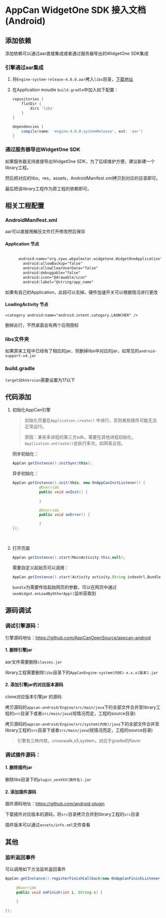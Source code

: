 #  AppCan WidgetOne SDK 接入文档(Android)

## 添加依赖

添加依赖可以通过aar直接集成或者通过服务器导出的WidgetOne SDK集成

### 引擎通过aar集成

1. 将`Engine-system-release-4.0.0.aar`拷入`libs`目录，[下载地址](https://raw.githubusercontent.com/android-plugin/mvn-repo/master/org/appcan/engine/4.0.0/engine-4.0.0-systemRelease.aar)

2. 在Application moudle `build.gradle`中加入如下配置：

   ```groovy
   repositories {
       flatDir {
           dirs 'libs'
       }
   }

   dependencies {
       compile(name: 'engine-4.0.0-systemRelease', ext: 'aar')
   }
   ```

### 通过服务器导出WidgetOne SDK

如果服务器支持直接导出WidgetOne SDK，为了后续维护方便，建议新建一个library工程。

然后把对应的libs，res，assets，AndroidManifest.xml拷贝到对应的目录即可。

最后把该library工程作为原工程的依赖即可。

## 相关工程配置

### AndroidManifest.xml

aar可以直接用解压文件打开修改然后保存

#### Application 节点

```xml

      android:name="org.zywx.wbpalmstar.widgetone.WidgetOneApplication"
        android:allowBackup="false"
        android:allowClearUserData="false"
        android:debuggable="false"
        android:icon="@drawable/icon"
        android:label="@string/app_name"
```

如果有自己的Application，此段可以去掉。硬件加速开关可以根据情况进行更改

#### LoadingActivity 节点

```
<category android:name="android.intent.category.LAUNCHER" />
```

删掉此行，不然桌面会有两个应用图标

### libs文件夹

如果原来工程中已经有了相应的jar，则删掉libs中对应的jar，如常见的`android-support-v4.jar`

### build.gradle

`targetSDkVersion`需要设置为17以下

## 代码添加

1. 初始化AppCan引擎

   > 初始化尽量在`Application.create()` 中进行，否则某些插件可能无法正常运行。
   >
   > 原因：某些多进程的第三方sdk，需要在其他进程初始化，`Application.onCreate()`会执行多次。如网易云信。

   同步初始化：

   ```java
   AppCan.getInstance().initSync(this);
   ```

   异步初始化：

   ```java
   AppCan.getInstance().init(this, new OnAppCanInitListener() {
               @Override
               public void onInit() {
        
               }

               @Override
               public void onError() {

               }
   });
   ```

   ​

2. 打开页面

   ```java
   AppCan.getInstance().start(MainActivity.this,null);
   ```

   需要自定义起始页可以调用：

   ```java
   AppCan.getInstance().start(Activity activity,String indexUrl,Bundle bundle)
   ```

   `bundle`为需要传给起始网页的参数，可以在网页中通过`uexWidget.onLoadByOtherApp()`监听获取到

## 源码调试

### 调试引擎源码：

引擎源码地址：https://github.com/AppCanOpenSource/appcan-android

#### 1. 删除引擎jar

aar文件需要删除`classes.jar`

library工程需要删除`libs`目录下的`AppCanEngine-system(内核)-x.x.x(版本).jar`

#### 2. 添加引擎jar的对应版本源码

clone对应版本引擎jar 的源码

拷贝源码的`appcan-android/Engine/src/main/java`下的全部文件合并至library工程的`src`目录下或者`src/main/java`(视情况而定，工程的source目录)

拷贝源码的`appcan-android/Engine/src/system(内核)/java`下的全部文件合并至library工程的`src`目录下或者`src/main/java`(视情况而定，工程的source目录)

> 引擎有三种内核，crosswalk,x5,system，对应于gradle的flavor

### 调试插件源码：

#### 1. 删除插件jar

删除libs目录下的`plugin_uexXXX(插件名).jar`

#### 2. 添加插件源码

插件源码地址：https://github.com/android-plugin

下载插件对应版本的源码，将`src`目录拷贝合并到library工程的`src`目录

插件版本可以通过`assets/info.xml`文件查看

## 其他

### 监听返回事件

可以调用如下方法监听返回事件

```java
AppCan.getInstance().registerFinishCallback(new OnAppCanFinishListener() {
  
     @Override
     public void onFinish(int i, String s) {
                
     }
  
});
```

